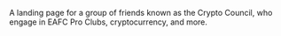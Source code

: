 A landing page for a group of friends known as the Crypto Council, who engage in EAFC Pro Clubs, cryptocurrency, and more.
